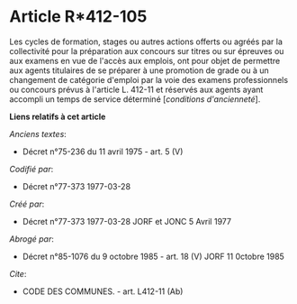 # Article R*412-105

Les cycles de formation, stages ou autres actions offerts ou agréés par la collectivité pour la préparation aux concours sur
titres ou sur épreuves ou aux examens en vue de l'accès aux emplois, ont pour objet de permettre aux agents titulaires de se
préparer à une promotion de grade ou à un changement de catégorie d'emploi par la voie des examens professionnels ou concours
prévus à l'article L. 412-11 et réservés aux agents ayant accompli un temps de service déterminé [*conditions d'ancienneté*].

**Liens relatifs à cet article**

_Anciens textes_:

  - Décret n°75-236 du 11 avril 1975 - art. 5 (V)

_Codifié par_:

  - Décret n°77-373 1977-03-28

_Créé par_:

  - Décret n°77-373 1977-03-28 JORF et JONC 5 Avril 1977

_Abrogé par_:

  - Décret n°85-1076 du 9 octobre 1985 - art. 18 (V) JORF 11 0ctobre 1985

_Cite_:

  - CODE DES COMMUNES. - art. L412-11 (Ab)
